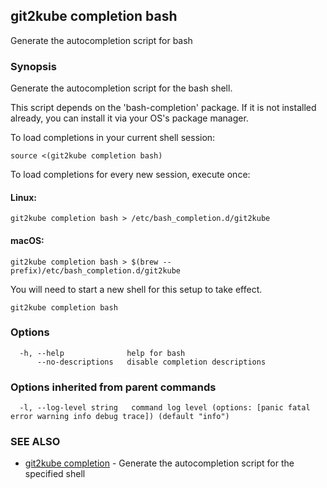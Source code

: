 ## git2kube completion bash

Generate the autocompletion script for bash

### Synopsis

Generate the autocompletion script for the bash shell.

This script depends on the 'bash-completion' package.
If it is not installed already, you can install it via your OS's package manager.

To load completions in your current shell session:

	source <(git2kube completion bash)

To load completions for every new session, execute once:

#### Linux:

	git2kube completion bash > /etc/bash_completion.d/git2kube

#### macOS:

	git2kube completion bash > $(brew --prefix)/etc/bash_completion.d/git2kube

You will need to start a new shell for this setup to take effect.


```
git2kube completion bash
```

### Options

```
  -h, --help              help for bash
      --no-descriptions   disable completion descriptions
```

### Options inherited from parent commands

```
  -l, --log-level string   command log level (options: [panic fatal error warning info debug trace]) (default "info")
```

### SEE ALSO

* [git2kube completion](git2kube_completion.md)	 - Generate the autocompletion script for the specified shell

